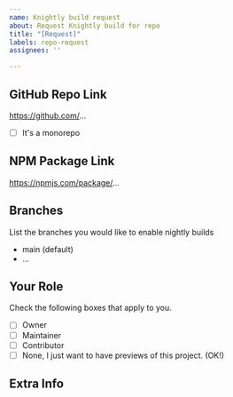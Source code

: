 ```yaml
---
name: Knightly build request
about: Request Knightly build for repo
title: "[Request]"
labels: repo-request
assignees: ''

---
```


## GitHub Repo Link

https://github.com/...

- [ ] It's a monorepo

## NPM Package Link

https://npmjs.com/package/...

## Branches

List the branches you would like to enable nightly builds

- main (default)
- ...

## Your Role

Check the following boxes that apply to you. 

- [ ] Owner
- [ ] Maintainer
- [ ] Contributor
- [ ] None, I just want to have previews of this project. (OK!) 

## Extra Info

<!-- Anything you would like us to know (e.g. custom build script, release process, etc.) -->
